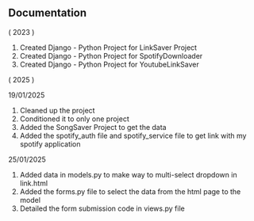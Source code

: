 ## Documentation

( 2023 )

1. Created Django - Python Project for LinkSaver Project
2. Created Django - Python Project for SpotifyDownloader
3. Created Django - Python Project for YoutubeLinkSaver

( 2025 )

19/01/2025
1. Cleaned up the project
2. Conditioned it to only one project
3. Added the SongSaver Project to get the data
4. Added the spotify_auth file and spotify_service file to get link with my spotify application

25/01/2025
1. Added data in models.py to make way to multi-select dropdown in link.html
2. Added the forms.py file to select the data from the html page to the model
3. Detailed the form submission code in views.py file